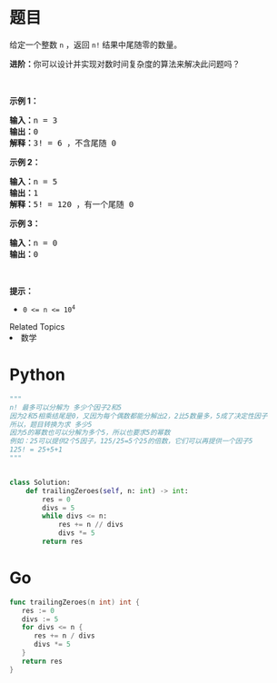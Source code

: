 # 题目
<p>给定一个整数 <code>n</code> ，返回 <code>n!</code> 结果中尾随零的数量。</p>

<p><b>进阶：</b>你可以设计并实现对数时间复杂度的算法来解决此问题吗？</p>

<p>&nbsp;</p>

<p><strong>示例 1：</strong></p>

<pre>
<strong>输入：</strong>n = 3
<strong>输出：</strong>0
<strong>解释：</strong>3! = 6 ，不含尾随 0
</pre>

<p><strong>示例 2：</strong></p>

<pre>
<strong>输入：</strong>n = 5
<strong>输出：</strong>1
<strong>解释：</strong>5! = 120 ，有一个尾随 0
</pre>

<p><strong>示例 3：</strong></p>

<pre>
<strong>输入：</strong>n = 0
<strong>输出：</strong>0
</pre>

<p>&nbsp;</p>

<p><strong>提示：</strong></p>

<ul>
	<li><code>0 &lt;= n &lt;= 10<sup>4</sup></code></li>
</ul>
<div><div>Related Topics</div><div><li>数学</li></div></div>

# Python

```python
"""
n! 最多可以分解为 多少个因子2和5
因为2和5相乘结尾是0，又因为每个偶数都能分解出2，2比5数量多，5成了决定性因子
所以，题目转换为求 多少5
因为5的幂数也可以分解为多个5，所以也要求5的幂数
例如：25可以提供2个5因子，125/25=5个25的倍数，它们可以再提供一个因子5
125! = 25+5+1
"""


class Solution:
    def trailingZeroes(self, n: int) -> int:
        res = 0
        divs = 5
        while divs <= n:
            res += n // divs
            divs *= 5
        return res
```

# Go

```go
func trailingZeroes(n int) int {
   res := 0
   divs := 5
   for divs <= n {
      res += n / divs
      divs *= 5
   }
   return res
}
```